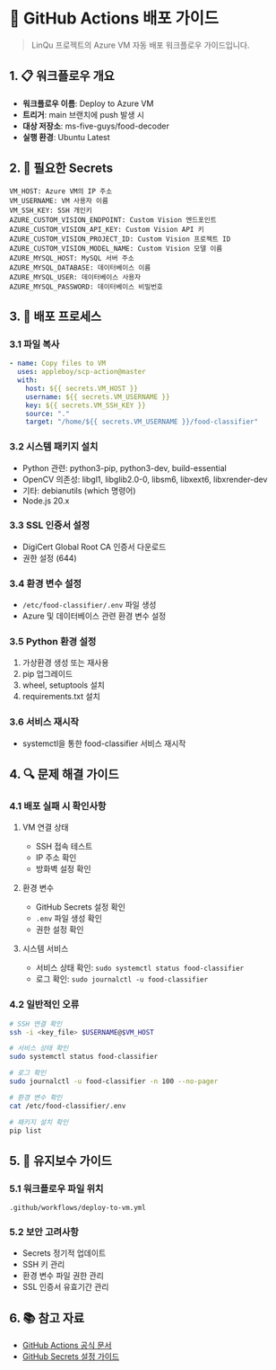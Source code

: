 # 🔄 GitHub Actions 배포 가이드

> LinQu 프로젝트의 Azure VM 자동 배포 워크플로우 가이드입니다.

## 1. 📋 워크플로우 개요

- **워크플로우 이름**: Deploy to Azure VM
- **트리거**: main 브랜치에 push 발생 시
- **대상 저장소**: ms-five-guys/food-decoder
- **실행 환경**: Ubuntu Latest

## 2. 🔑 필요한 Secrets

```plaintext
VM_HOST: Azure VM의 IP 주소
VM_USERNAME: VM 사용자 이름
VM_SSH_KEY: SSH 개인키
AZURE_CUSTOM_VISION_ENDPOINT: Custom Vision 엔드포인트
AZURE_CUSTOM_VISION_API_KEY: Custom Vision API 키
AZURE_CUSTOM_VISION_PROJECT_ID: Custom Vision 프로젝트 ID
AZURE_CUSTOM_VISION_MODEL_NAME: Custom Vision 모델 이름
AZURE_MYSQL_HOST: MySQL 서버 주소
AZURE_MYSQL_DATABASE: 데이터베이스 이름
AZURE_MYSQL_USER: 데이터베이스 사용자
AZURE_MYSQL_PASSWORD: 데이터베이스 비밀번호
```

## 3. 🔄 배포 프로세스

### 3.1 파일 복사
```yaml
- name: Copy files to VM
  uses: appleboy/scp-action@master
  with:
    host: ${{ secrets.VM_HOST }}
    username: ${{ secrets.VM_USERNAME }}
    key: ${{ secrets.VM_SSH_KEY }}
    source: "."
    target: "/home/${{ secrets.VM_USERNAME }}/food-classifier"
```

### 3.2 시스템 패키지 설치
- Python 관련: python3-pip, python3-dev, build-essential
- OpenCV 의존성: libgl1, libglib2.0-0, libsm6, libxext6, libxrender-dev
- 기타: debianutils (which 명령어)
- Node.js 20.x

### 3.3 SSL 인증서 설정
- DigiCert Global Root CA 인증서 다운로드
- 권한 설정 (644)

### 3.4 환경 변수 설정
- `/etc/food-classifier/.env` 파일 생성
- Azure 및 데이터베이스 관련 환경 변수 설정

### 3.5 Python 환경 설정
1. 가상환경 생성 또는 재사용
2. pip 업그레이드
3. wheel, setuptools 설치
4. requirements.txt 설치

### 3.6 서비스 재시작
- systemctl을 통한 food-classifier 서비스 재시작

## 4. 🔍 문제 해결 가이드

### 4.1 배포 실패 시 확인사항
1. VM 연결 상태
   - SSH 접속 테스트
   - IP 주소 확인
   - 방화벽 설정 확인

2. 환경 변수
   - GitHub Secrets 설정 확인
   - `.env` 파일 생성 확인
   - 권한 설정 확인

3. 시스템 서비스
   - 서비스 상태 확인: `sudo systemctl status food-classifier`
   - 로그 확인: `sudo journalctl -u food-classifier`

### 4.2 일반적인 오류
```bash
# SSH 연결 확인
ssh -i <key_file> $USERNAME@$VM_HOST

# 서비스 상태 확인
sudo systemctl status food-classifier

# 로그 확인
sudo journalctl -u food-classifier -n 100 --no-pager

# 환경 변수 확인
cat /etc/food-classifier/.env

# 패키지 설치 확인
pip list
```

## 5. 📝 유지보수 가이드

### 5.1 워크플로우 파일 위치
```
.github/workflows/deploy-to-vm.yml
```

### 5.2 보안 고려사항
- Secrets 정기적 업데이트
- SSH 키 관리
- 환경 변수 파일 권한 관리
- SSL 인증서 유효기간 관리

## 6. 📚 참고 자료
- [GitHub Actions 공식 문서](https://docs.github.com/en/actions)
- [GitHub Secrets 설정 가이드](https://docs.github.com/en/actions/security-guides/encrypted-secrets)